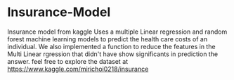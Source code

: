 # Insurance-Model
Insurance model from kaggle
Uses a multiple Linear regression and random forest machine learning models to
predict the health care costs of an individual. We also implemented a function
to reduce the features in the Multi Linear rgression that didn't have show 
significants in prediction the answer.
feel free to explore the dataset at https://www.kaggle.com/mirichoi0218/insurance
